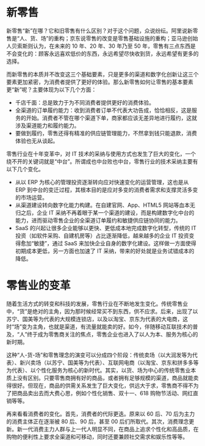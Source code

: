 # 新零售

新零售“新”在哪？它和旧零售有什么区别？对于这个问题，众说纷纭。阿里说新零售是“人、货、场”的重构；京东说零售的改变是零售基础设施的重构；亚马逊创始人贝索斯则认为，在未来的 10 年、20 年、30 年乃至 50 年，零售有三点东西是不会变化的：顾客永远喜欢低价的东西，永远希望尽快收到货，永远希望有更多的选择。

而新零售的本质并不改变这三个基础要素，只是更多的渠道和数字化创新让这三个要素更加紧密，为消费者提供了更好的体验。那么新零售如何让零售的基本要素更“新”呢？主要体现为以下几个方面：

- 千店千面：总是致力于为不同消费者提供更好的消费体验。
- 全渠道的订单履约能力：收到消费者订单不代表大功告成，恰恰相反，这是服务的开始。消费者不管在哪个渠道下单，商家都应该无差异地进行履约，这就涉及渠道能力和履约能力。
- 要做到履约，零售还得有精准的供应链管理能力，不然拿到钱只能退款，消费体验也无从谈起。

零售行业在十年变革中，对 IT 技术的采纳与使用方式也发生了巨大的变化，一个绕不开的关键词就是“中台”。所谓成也中台败也中台，零售行业的技术采纳主要有以下几个变化。

- 从以 ERP 为核心的管理投资逐渐转向应对快速变化的运营管理，这也是从 ERP 到中台的变迁过程，其根本目的是应对多变的消费者需求和支撑灵活多变的市场运营。
- 从渠道建设转向数字化能力构建。在自建官网、App、HTML5 网站等血本无归之后，企业 IT 采纳不再着眼于某一个渠道的建设，而是构建数字化中台的能力，进而驱动零售企业的全渠道订单履约和敏捷供应链协同的能力。
- SaaS 的兴起让很多企业能够以更快、更低成本地完成数字化转型，传统的 IT 投资（如软件采购、自建机房等）占比逐渐降低，越来越多的企业 IT 投资变得愈加“敏捷”，通过 SaaS 来加快企业自身的数字化建设。这样做一方面使得初期成本更低，另一方面也加速了 IT 采纳，带来的好处就是业务试错成本的降低。

# 零售业的变革

随着生活方式的转变和科技的发展，零售行业在不断地发生变化。传统零售业中，“货”是绝对的主角，因为那时候经常买不到东西，供不应求。后来，出现了以苏宁、国美等为代表的大规模连锁店，以及以淘宝、京东为代表的大电商，这时“场”变为主角，也就是渠道，有流量就能卖的好。如今，伴随移动互联技术的普及，“人”终于成为零售商关注的焦点，零售企业也进入了以人为本、服务为核心的新时期。

这种“人-货-场”和零售理念的演变可以分成四个阶段：传统卖场（以大润发等为代表）、新兴卖场（以苏宁、国美等为代表）、互联网电商（以淘宝、京东和拼多多等为代表）、以个性化服务为核心的新时代。其实，以货、场为中心的传统零售业本质上没有区别。只要零售商拥有好的商品，或者拥有足够规模的渠道，商品就能卖得很好。但现在，商品的供需关系发生了巨大变化，供远大于求，零售商不得不为了把商品卖出去而大费心思，例如个性化销售、双十一、618 购物节活动、网红直销等等。

再来看看消费者的变化。首先，消费者的代际更迭。原来以 60 后、70 后为主力的消费主体正在逐渐被 80 后、90 后，甚至 00 后们所取代。其次，消费理念更新。新一代消费主力人群与上一代人明显不同，在商品上追求个性化和高品质，在购物的便利性上要求全渠道和可移动，同时还要兼顾社交需求和娱乐性等等。
